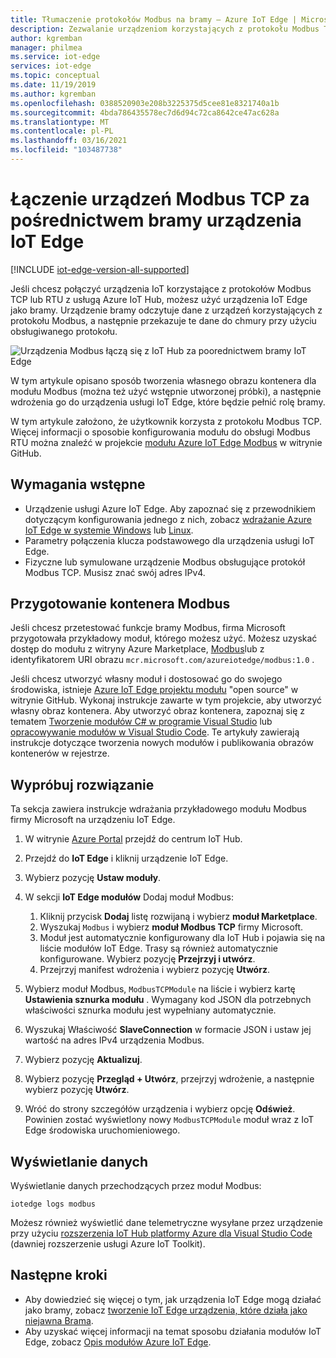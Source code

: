 ```yaml
---
title: Tłumaczenie protokołów Modbus na bramy — Azure IoT Edge | Microsoft Docs
description: Zezwalanie urządzeniom korzystających z protokołu Modbus TCP na komunikację z usługą Azure IoT Hub poprzez utworzenie urządzenia bramy usługi IoT Edge
author: kgremban
manager: philmea
ms.service: iot-edge
services: iot-edge
ms.topic: conceptual
ms.date: 11/19/2019
ms.author: kgremban
ms.openlocfilehash: 0388520903e208b3225375d5cee81e8321740a1b
ms.sourcegitcommit: 4bda786435578ec7d6d94c72ca8642ce47ac628a
ms.translationtype: MT
ms.contentlocale: pl-PL
ms.lasthandoff: 03/16/2021
ms.locfileid: "103487738"
---
```

# <a name="connect-modbus-tcp-devices-through-an-iot-edge-device-gateway"></a>Łączenie urządzeń Modbus TCP za pośrednictwem bramy urządzenia IoT Edge

[!INCLUDE [iot-edge-version-all-supported](../../includes/iot-edge-version-all-supported.md)]

Jeśli chcesz połączyć urządzenia IoT korzystające z protokołów Modbus TCP lub RTU z usługą Azure IoT Hub, możesz użyć urządzenia IoT Edge jako bramy. Urządzenie bramy odczytuje dane z urządzeń korzystających z protokołu Modbus, a następnie przekazuje te dane do chmury przy użyciu obsługiwanego protokołu.

![Urządzenia Modbus łączą się z IoT Hub za poorednictwem bramy IoT Edge](./media/deploy-modbus-gateway/diagram.png)

W tym artykule opisano sposób tworzenia własnego obrazu kontenera dla modułu Modbus (można też użyć wstępnie utworzonej próbki), a następnie wdrożenia go do urządzenia usługi IoT Edge, które będzie pełnić rolę bramy.

W tym artykule założono, że użytkownik korzysta z protokołu Modbus TCP. Więcej informacji o sposobie konfigurowania modułu do obsługi Modbus RTU można znaleźć w projekcie [modułu Azure IoT Edge Modbus](https://github.com/Azure/iot-edge-modbus) w witrynie GitHub.

## <a name="prerequisites"></a>Wymagania wstępne

* Urządzenie usługi Azure IoT Edge. Aby zapoznać się z przewodnikiem dotyczącym konfigurowania jednego z nich, zobacz [wdrażanie Azure IoT Edge w systemie Windows](quickstart.md) lub [Linux](quickstart-linux.md).
* Parametry połączenia klucza podstawowego dla urządzenia usługi IoT Edge.
* Fizyczne lub symulowane urządzenie Modbus obsługujące protokół Modbus TCP. Musisz znać swój adres IPv4.

## <a name="prepare-a-modbus-container"></a>Przygotowanie kontenera Modbus

Jeśli chcesz przetestować funkcje bramy Modbus, firma Microsoft przygotowała przykładowy moduł, którego możesz użyć. Możesz uzyskać dostęp do modułu z witryny Azure Marketplace, [Modbus](https://azuremarketplace.microsoft.com/marketplace/apps/microsoft_iot.edge-modbus?tab=Overview)lub z identyfikatorem URI obrazu `mcr.microsoft.com/azureiotedge/modbus:1.0` .

Jeśli chcesz utworzyć własny moduł i dostosować go do swojego środowiska, istnieje [Azure IoT Edge projektu modułu](https://github.com/Azure/iot-edge-modbus) "open source" w witrynie GitHub. Wykonaj instrukcje zawarte w tym projekcie, aby utworzyć własny obraz kontenera. Aby utworzyć obraz kontenera, zapoznaj się z tematem [Tworzenie modułów C# w programie Visual Studio](./how-to-visual-studio-develop-module.md) lub [opracowywanie modułów w Visual Studio Code](how-to-vs-code-develop-module.md). Te artykuły zawierają instrukcje dotyczące tworzenia nowych modułów i publikowania obrazów kontenerów w rejestrze.

## <a name="try-the-solution"></a>Wypróbuj rozwiązanie

Ta sekcja zawiera instrukcje wdrażania przykładowego modułu Modbus firmy Microsoft na urządzeniu IoT Edge.

1. W witrynie [Azure Portal](https://portal.azure.com/) przejdź do centrum IoT Hub.

2. Przejdź do **IoT Edge** i kliknij urządzenie IoT Edge.

3. Wybierz pozycję **Ustaw moduły**.

4. W sekcji **IoT Edge modułów** Dodaj moduł Modbus:

   1. Kliknij przycisk **Dodaj** listę rozwijaną i wybierz **moduł Marketplace**.
   2. Wyszukaj `Modbus` i wybierz **moduł Modbus TCP** firmy Microsoft.
   3. Moduł jest automatycznie konfigurowany dla IoT Hub i pojawia się na liście modułów IoT Edge. Trasy są również automatycznie konfigurowane. Wybierz pozycję **Przejrzyj i utwórz**.
   4. Przejrzyj manifest wdrożenia i wybierz pozycję **Utwórz**.

5. Wybierz moduł Modbus, `ModbusTCPModule` na liście i wybierz kartę **Ustawienia sznurka modułu** . Wymagany kod JSON dla potrzebnych właściwości sznurka modułu jest wypełniany automatycznie.

6. Wyszukaj Właściwość **SlaveConnection** w formacie JSON i ustaw jej wartość na adres IPv4 urządzenia Modbus.

7. Wybierz pozycję **Aktualizuj**.

8. Wybierz pozycję **Przegląd + Utwórz**, przejrzyj wdrożenie, a następnie wybierz pozycję **Utwórz**.

9. Wróć do strony szczegółów urządzenia i wybierz opcję **Odśwież**. Powinien zostać wyświetlony nowy `ModbusTCPModule` moduł wraz z IoT Edge środowiska uruchomieniowego.

## <a name="view-data"></a>Wyświetlanie danych

Wyświetlanie danych przechodzących przez moduł Modbus:

```cmd/sh
iotedge logs modbus
```

Możesz również wyświetlić dane telemetryczne wysyłane przez urządzenie przy użyciu [rozszerzenia IoT Hub platformy Azure dla Visual Studio Code](https://marketplace.visualstudio.com/items?itemName=vsciot-vscode.azure-iot-toolkit) (dawniej rozszerzenie usługi Azure IoT Toolkit).

## <a name="next-steps"></a>Następne kroki

* Aby dowiedzieć się więcej o tym, jak urządzenia IoT Edge mogą działać jako bramy, zobacz [tworzenie IoT Edge urządzenia, które działa jako niejawna Brama](./how-to-create-transparent-gateway.md).
* Aby uzyskać więcej informacji na temat sposobu działania modułów IoT Edge, zobacz [Opis modułów Azure IoT Edge](iot-edge-modules.md).